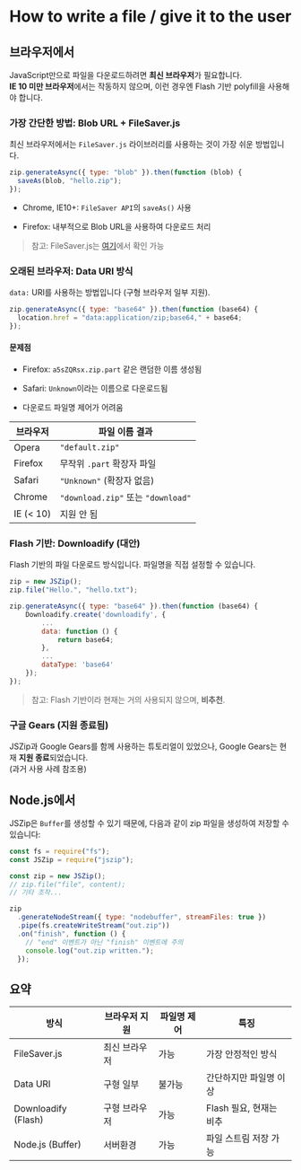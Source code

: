 # How to write a file / give it to the user

## 브라우저에서

JavaScript만으로 파일을 다운로드하려면 **최신 브라우저**가 필요합니다.\
**IE 10 미만 브라우저**에서는 작동하지 않으며, 이런 경우엔 Flash 기반 polyfill을 사용해야 합니다.

### 가장 간단한 방법: Blob URL + FileSaver.js

최신 브라우저에서는 `FileSaver.js` 라이브러리를 사용하는 것이 가장 쉬운 방법입니다.

```js
zip.generateAsync({ type: "blob" }).then(function (blob) {
  saveAs(blob, "hello.zip");
});
```

- Chrome, IE10+: `FileSaver API`의 `saveAs()` 사용

- Firefox: 내부적으로 Blob URL을 사용하여 다운로드 처리

> 참고: FileSaver.js는 [여기](https://github.com/eligrey/FileSaver.js)에서 확인 가능

### 오래된 브라우저: Data URI 방식

`data:` URI를 사용하는 방법입니다 (구형 브라우저 일부 지원).

```js
zip.generateAsync({ type: "base64" }).then(function (base64) {
  location.href = "data:application/zip;base64," + base64;
});
```

#### 문제점

- Firefox: `a5sZQRsx.zip.part` 같은 랜덤한 이름 생성됨

- Safari: `Unknown`이라는 이름으로 다운로드됨

- 다운로드 파일명 제어가 어려움

| 브라우저  | 파일 이름 결과                     |
| --------- | ---------------------------------- |
| Opera     | `"default.zip"`                    |
| Firefox   | 무작위 `.part` 확장자 파일         |
| Safari    | `"Unknown"` (확장자 없음)          |
| Chrome    | `"download.zip"` 또는 `"download"` |
| IE (< 10) | 지원 안 됨                         |

### Flash 기반: Downloadify (대안)

Flash 기반의 파일 다운로드 방식입니다. 파일명을 직접 설정할 수 있습니다.

```js
zip = new JSZip();
zip.file("Hello.", "hello.txt");

zip.generateAsync({ type: "base64" }).then(function (base64) {
    Downloadify.create('downloadify', {
        ...
        data: function () {
            return base64;
        },
        ...
        dataType: 'base64'
    });
});
```

> 참고: Flash 기반이라 현재는 거의 사용되지 않으며, **비추천**.

### 구글 Gears (지원 종료됨)

JSZip과 Google Gears를 함께 사용하는 튜토리얼이 있었으나, Google Gears는 현재 **지원 종료**되었습니다.\
(과거 사용 사례 참조용)

## Node.js에서

JSZip은 `Buffer`를 생성할 수 있기 때문에, 다음과 같이 zip 파일을 생성하여 저장할 수 있습니다:

```js
const fs = require("fs");
const JSZip = require("jszip");

const zip = new JSZip();
// zip.file("file", content);
// 기타 조작...

zip
  .generateNodeStream({ type: "nodebuffer", streamFiles: true })
  .pipe(fs.createWriteStream("out.zip"))
  .on("finish", function () {
    // "end" 이벤트가 아닌 "finish" 이벤트에 주의
    console.log("out.zip written.");
  });
```

## 요약

| 방식                | 브라우저 지원 | 파일명 제어 | 특징                    |
| ------------------- | ------------- | ----------- | ----------------------- |
| FileSaver.js        | 최신 브라우저 | 가능        | 가장 안정적인 방식      |
| Data URI            | 구형 일부     | 불가능      | 간단하지만 파일명 이상  |
| Downloadify (Flash) | 구형 브라우저 | 가능        | Flash 필요, 현재는 비추 |
| Node.js (Buffer)    | 서버환경      | 가능        | 파일 스트림 저장 가능   |
